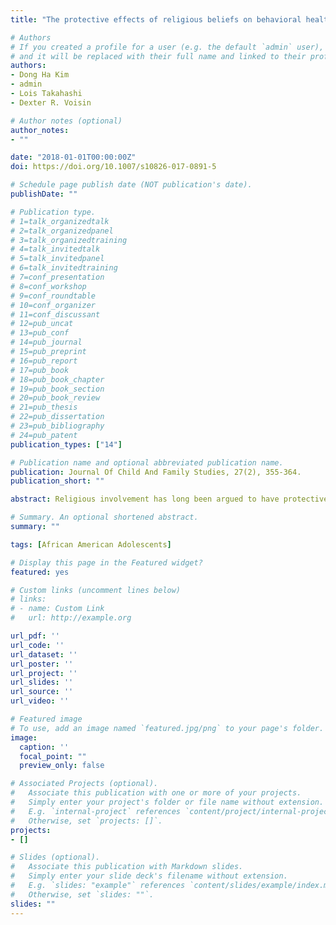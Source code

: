 ```yaml
---
title: "The protective effects of religious beliefs on behavioral health factors among low income African American adolescents in Chicago"

# Authors
# If you created a profile for a user (e.g. the default `admin` user), write the username (folder name) here 
# and it will be replaced with their full name and linked to their profile.
authors:
- Dong Ha Kim
- admin
- Lois Takahashi
- Dexter R. Voisin 

# Author notes (optional)
author_notes:
- ""

date: "2018-01-01T00:00:00Z"
doi: https://doi.org/10.1007/s10826-017-0891-5

# Schedule page publish date (NOT publication's date).
publishDate: ""

# Publication type.
# 1=talk_organizedtalk
# 2=talk_organizedpanel
# 3=talk_organizedtraining
# 4=talk_invitedtalk
# 5=talk_invitedpanel
# 6=talk_invitedtraining
# 7=conf_presentation
# 8=conf_workshop
# 9=conf_roundtable
# 10=conf_organizer
# 11=conf_discussant
# 12=pub_uncat
# 13=pub_conf
# 14=pub_journal
# 15=pub_preprint
# 16=pub_report
# 17=pub_book
# 18=pub_book_chapter
# 19=pub_book_section
# 20=pub_book_review
# 21=pub_thesis
# 22=pub_dissertation
# 23=pub_bibliography
# 24=pub_patent
publication_types: ["14"]

# Publication name and optional abbreviated publication name.
publication: Journal Of Child And Family Studies, 27(2), 355-364.
publication_short: ""

abstract: Religious involvement has long been argued to have protective effects for negative behavioral health outcomes for vulnerable youth. This study builds on the existing resilience literature and need for more studies that examine protective factors associated with behavioral health. A sample of 638 low-income African American adolescents in Chicago to examine within group variations of the influence of religious involvement on delinquency, school engagement, substance use and sexual risk behaviors, and whether such relationships differ by gender, sexual orientation, and socioeconomic status. Logistic regression findings documented that greater religious involvement was protective with regards to lower rates of delinquency, drug use, risky sexual behaviors and higher rates of school engagement, and that gender, sexual orientation and socioeconomic status varied for several of these relationships. Overall findings are discussed with regards to future research.

# Summary. An optional shortened abstract.
summary: ""

tags: [African American Adolescents]

# Display this page in the Featured widget?
featured: yes

# Custom links (uncomment lines below)
# links:
# - name: Custom Link
#   url: http://example.org

url_pdf: ''
url_code: ''
url_dataset: ''
url_poster: ''
url_project: ''
url_slides: ''
url_source: ''
url_video: ''

# Featured image
# To use, add an image named `featured.jpg/png` to your page's folder. 
image:
  caption: ''
  focal_point: ""
  preview_only: false

# Associated Projects (optional).
#   Associate this publication with one or more of your projects.
#   Simply enter your project's folder or file name without extension.
#   E.g. `internal-project` references `content/project/internal-project/index.md`.
#   Otherwise, set `projects: []`.
projects:
- []

# Slides (optional).
#   Associate this publication with Markdown slides.
#   Simply enter your slide deck's filename without extension.
#   E.g. `slides: "example"` references `content/slides/example/index.md`.
#   Otherwise, set `slides: ""`.
slides: ""
---
```

